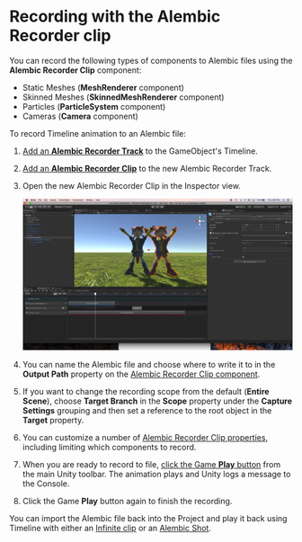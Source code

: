 # Recording with the Alembic Recorder clip

You can record the following types of components to Alembic files using the **Alembic Recorder Clip** component:
* Static Meshes (**MeshRenderer** component)
* Skinned Meshes (**SkinnedMeshRenderer** component)
* Particles (**ParticleSystem** component)
* Cameras (**Camera** component)



To record Timeline animation to an Alembic file:

1. [Add an **Alembic Recorder Track**](https://docs.unity3d.com/Manual/TimelineAddingTracks.html) to the GameObject's Timeline.

2. [Add an **Alembic Recorder Clip**](https://docs.unity3d.com/Manual/TimelineAddingClips.html) to the new Alembic Recorder Track.

3. Open the new Alembic Recorder Clip in the Inspector view.

   ![Alembic Shot Clip](images/abc_recorded_clip.png)

4. You can name the Alembic file and choose where to write it to in the **Output Path** property on the [Alembic Recorder Clip component](ref_Recorder.html).

5. If you want to change the recording scope from the default (**Entire Scene**), choose **Target Branch** in the **Scope** property under the **Capture Settings** grouping and then set a reference to the root object in the **Target** property.

6. You can customize a number of [Alembic Recorder Clip properties](ref_Recorder.html), including limiting which components to record.

7. When you are ready to record to file, [click the Game **Play** button](https://docs.unity3d.com/Manual/Toolbar.html) from the main Unity toolbar. The animation plays and Unity logs a message to the Console.

8. Click the Game **Play** button again to finish the recording.

You can import the Alembic file back into the Project and play it back using Timeline with either an [Infinite clip](time_InfiniteClip.html) or an [Alembic Shot](time_AlembicShot.html).

